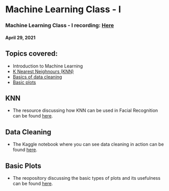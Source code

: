 # Machine Learning Class - I

### Machine Learning Class - I recording: [Here](https://drive.google.com/file/d/1L5v30Jofusy2_aQgB8eZCMJsedxJkoFE/view?usp=sharing)

#### April 29, 2021

## Topics covered:

- Introduction to Machine Learning
- [K Nearest Neighnours (KNN)](#knn)
- [Basics of data cleaning](#data-cleaning)
- [Basic plots](#basic-plots)

## KNN

- The resource discussing how KNN can be used in Facial Recognition can be found [here](https://github.com/m1-key/Face-Recognition).

## Data Cleaning

- The Kaggle notebook where you can see data cleaning in action can be found [here](https://www.kaggle.com/sidagar/house-prices-using-linear-regression).

## Basic Plots

- The reopository discussing the basic types of plots and its usefulness can be found [here](https://github.com/deepanshu-Raj/Data_Visualization).
